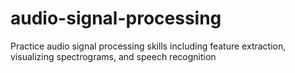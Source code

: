 # audio-signal-processing
Practice audio signal processing skills including feature extraction, visualizing spectrograms, and speech recognition
